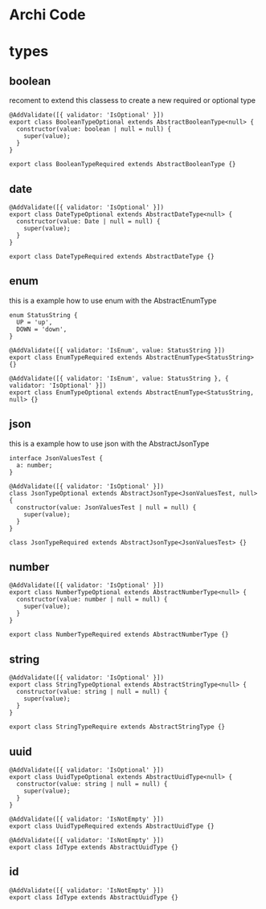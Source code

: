 # **Archi Code**

# types

## boolean

recoment to extend this classess to create a new required or optional type

```
@AddValidate([{ validator: 'IsOptional' }])
export class BooleanTypeOptional extends AbstractBooleanType<null> {
  constructor(value: boolean | null = null) {
    super(value);
  }
}

export class BooleanTypeRequired extends AbstractBooleanType {}
```

## date

```
@AddValidate([{ validator: 'IsOptional' }])
export class DateTypeOptional extends AbstractDateType<null> {
  constructor(value: Date | null = null) {
    super(value);
  }
}

export class DateTypeRequired extends AbstractDateType {}
```

## enum

this is a example how to use enum with the AbstractEnumType

```
enum StatusString {
  UP = 'up',
  DOWN = 'down',
}

@AddValidate([{ validator: 'IsEnum', value: StatusString }])
export class EnumTypeRequired extends AbstractEnumType<StatusString> {}

@AddValidate([{ validator: 'IsEnum', value: StatusString }, { validator: 'IsOptional' }])
export class EnumTypeOptional extends AbstractEnumType<StatusString, null> {}
```

## json

this is a example how to use json with the AbstractJsonType

```
interface JsonValuesTest {
  a: number;
}

@AddValidate([{ validator: 'IsOptional' }])
class JsonTypeOptional extends AbstractJsonType<JsonValuesTest, null> {
  constructor(value: JsonValuesTest | null = null) {
    super(value);
  }
}

class JsonTypeRequired extends AbstractJsonType<JsonValuesTest> {}

```

## number

```
@AddValidate([{ validator: 'IsOptional' }])
export class NumberTypeOptional extends AbstractNumberType<null> {
  constructor(value: number | null = null) {
    super(value);
  }
}

export class NumberTypeRequired extends AbstractNumberType {}
```

## string

```
@AddValidate([{ validator: 'IsOptional' }])
export class StringTypeOptional extends AbstractStringType<null> {
  constructor(value: string | null = null) {
    super(value);
  }
}

export class StringTypeRequire extends AbstractStringType {}
```

## uuid

```
@AddValidate([{ validator: 'IsOptional' }])
export class UuidTypeOptional extends AbstractUuidType<null> {
  constructor(value: string | null = null) {
    super(value);
  }
}

@AddValidate([{ validator: 'IsNotEmpty' }])
export class UuidTypeRequired extends AbstractUuidType {}

@AddValidate([{ validator: 'IsNotEmpty' }])
export class IdType extends AbstractUuidType {}
```

## id

```
@AddValidate([{ validator: 'IsNotEmpty' }])
export class IdType extends AbstractUuidType {}
```